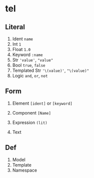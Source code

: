 # tel

## Literal

1. Ident `name`
2. Int `1`
3. Float `1.0`
4. Keyword `:name`
5. Str `'value'`, `"value"`
6. Bool `true`, `false`
7. Templated Str `'\(value)'`, `"\(value)"`
8. Logic `and`, `or`, `not`

## Form

1. Element
   `[ident]` or `[keyword]`

2. Component
   `[Name]`

3. Expression
   `(lit)`

4. Text

## Def

1. Model
2. Template
3. Namespace
